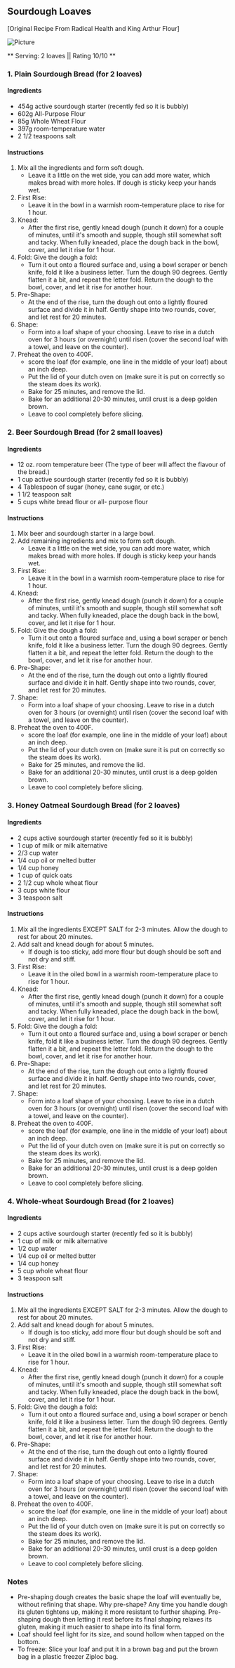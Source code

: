 ## Sourdough Loaves

[Original Recipe From Radical Health and King Arthur Flour]

![Picture](../img/sourdough_bread.jpg)

** Serving: 2 loaves || Rating 10/10 **

### 1. Plain Sourdough Bread (for 2 loaves)

#### Ingredients

- 454g active sourdough starter (recently fed so it is bubbly)
- 602g All-Purpose Flour
- 85g Whole Wheat Flour
- 397g room-temperature water
- 2 1/2 teaspoons salt

#### Instructions

1. Mix all the ingredients and form soft dough. 
	- Leave it a little on the wet side, you can add more water, which makes bread with more holes. If dough is sticky keep your hands wet. 
2. First Rise:
	- Leave it in the bowl in a warmish room-temperature place to rise for 1 hour. 
3. Knead: 
	- After the first rise, gently knead dough (punch it down) for a couple of minutes, until it's smooth and supple, though still somewhat soft and tacky. When fully kneaded, place the dough back in the bowl, cover, and let it rise for 1 hour.
4. Fold: Give the dough a fold:
	-  Turn it out onto a floured surface and, using a bowl scraper or bench knife, fold it like a business letter. Turn the dough 90 degrees. Gently flatten it a bit, and repeat the letter fold. Return the dough to the bowl, cover, and let it rise for another hour.
5. Pre-Shape:
	- At the end of the rise, turn the dough out onto a lightly floured surface and divide it in half. Gently shape into two rounds, cover, and let rest for 20 minutes.
6. Shape: 
	- Form into a loaf shape of your choosing. Leave to rise in a dutch oven for 3 hours (or overnight) until risen (cover the second loaf with a towel, and leave on the counter).	
7. Preheat the oven to 400F. 
	- score the loaf (for example, one line in the middle of your loaf) about an inch deep. 
	- Put the lid of your dutch oven on (make sure it is put on correctly so the steam does its work).
	- Bake for 25 minutes, and remove the lid.
	- Bake for an additional 20-30 minutes, until crust is a deep golden brown. 
	- Leave to cool completely before slicing. 

### 2. Beer Sourdough Bread (for 2 small loaves)

#### Ingredients

- 12 oz. room temperature beer (The type of beer will affect the flavour of the bread.) 
- 1 cup active sourdough starter (recently fed so it is bubbly)
- 4 Tablespoon of sugar (honey, cane sugar, or etc.)
- 1 1/2 teaspoon salt
- 5 cups white bread flour or all- purpose flour

#### Instructions

1. Mix beer and sourdough starter in a large bowl. 
2. Add remaining ingredients and mix to form soft dough. 
	- Leave it a little on the wet side, you can add more water, which makes bread with more holes. If dough is sticky keep your hands wet. 
3. First Rise:
	- Leave it in the bowl in a warmish room-temperature place to rise for 1 hour. 
4. Knead: 
	- After the first rise, gently knead dough (punch it down) for a couple of minutes, until it's smooth and supple, though still somewhat soft and tacky. When fully kneaded, place the dough back in the bowl, cover, and let it rise for 1 hour.
5. Fold: Give the dough a fold:
	-  Turn it out onto a floured surface and, using a bowl scraper or bench knife, fold it like a business letter. Turn the dough 90 degrees. Gently flatten it a bit, and repeat the letter fold. Return the dough to the bowl, cover, and let it rise for another hour.
6. Pre-Shape:
	- At the end of the rise, turn the dough out onto a lightly floured surface and divide it in half. Gently shape into two rounds, cover, and let rest for 20 minutes.
7. Shape: 
	- Form into a loaf shape of your choosing. Leave to rise in a dutch oven for 3 hours (or overnight) until risen (cover the second loaf with a towel, and leave on the counter).	
8. Preheat the oven to 400F. 
	- score the loaf (for example, one line in the middle of your loaf) about an inch deep. 
	- Put the lid of your dutch oven on (make sure it is put on correctly so the steam does its work).
	- Bake for 25 minutes, and remove the lid.
	- Bake for an additional 20-30 minutes, until crust is a deep golden brown. 
	- Leave to cool completely before slicing. 

### 3. Honey Oatmeal Sourdough Bread (for 2 loaves)

#### Ingredients

- 2 cups active sourdough starter (recently fed so it is bubbly)
- 1 cup of milk or milk alternative
- 2/3 cup water
- 1/4 cup oil or melted butter
- 1/4 cup honey
- 1 cup of quick oats
- 2 1/2 cup whole wheat flour 
- 3 cups white flour 
- 3 teaspoon salt

#### Instructions

1. Mix all the ingredients EXCEPT SALT for 2-3 minutes. Allow the dough to rest for about 20 minutes. 
2. Add salt and knead dough for about 5 minutes. 
	- If dough is too sticky, add more flour but dough should be soft and not dry and stiff.
2. First Rise:
	- Leave it in the oiled bowl in a warmish room-temperature place to rise for 1 hour. 
3. Knead: 
	- After the first rise, gently knead dough (punch it down) for a couple of minutes, until it's smooth and supple, though still somewhat soft and tacky. When fully kneaded, place the dough back in the bowl, cover, and let it rise for 1 hour.
4. Fold: Give the dough a fold:
	-  Turn it out onto a floured surface and, using a bowl scraper or bench knife, fold it like a business letter. Turn the dough 90 degrees. Gently flatten it a bit, and repeat the letter fold. Return the dough to the bowl, cover, and let it rise for another hour.
5. Pre-Shape:
	- At the end of the rise, turn the dough out onto a lightly floured surface and divide it in half. Gently shape into two rounds, cover, and let rest for 20 minutes.
6. Shape: 
	- Form into a loaf shape of your choosing. Leave to rise in a dutch oven for 3 hours (or overnight) until risen (cover the second loaf with a towel, and leave on the counter).	
7. Preheat the oven to 400F. 
	- score the loaf (for example, one line in the middle of your loaf) about an inch deep. 
	- Put the lid of your dutch oven on (make sure it is put on correctly so the steam does its work).
	- Bake for 25 minutes, and remove the lid.
	- Bake for an additional 20-30 minutes, until crust is a deep golden brown. 
	- Leave to cool completely before slicing. 

### 4. Whole-wheat Sourdough Bread (for 2 loaves)

#### Ingredients

- 2 cups active sourdough starter (recently fed so it is bubbly)
- 1 cup of milk or milk alternative
- 1/2 cup water
- 1/4 cup oil or melted butter
- 1/4 cup honey
- 5 cup whole wheat flour 
- 3 teaspoon salt

#### Instructions

1. Mix all the ingredients EXCEPT SALT for 2-3 minutes. Allow the dough to rest for about 20 minutes. 
2. Add salt and knead dough for about 5 minutes. 
	- If dough is too sticky, add more flour but dough should be soft and not dry and stiff.
2. First Rise:
	- Leave it in the oiled bowl in a warmish room-temperature place to rise for 1 hour. 
3. Knead: 
	- After the first rise, gently knead dough (punch it down) for a couple of minutes, until it's smooth and supple, though still somewhat soft and tacky. When fully kneaded, place the dough back in the bowl, cover, and let it rise for 1 hour.
4. Fold: Give the dough a fold:
	-  Turn it out onto a floured surface and, using a bowl scraper or bench knife, fold it like a business letter. Turn the dough 90 degrees. Gently flatten it a bit, and repeat the letter fold. Return the dough to the bowl, cover, and let it rise for another hour.
5. Pre-Shape:
	- At the end of the rise, turn the dough out onto a lightly floured surface and divide it in half. Gently shape into two rounds, cover, and let rest for 20 minutes.
6. Shape: 
	- Form into a loaf shape of your choosing. Leave to rise in a dutch oven for 3 hours (or overnight) until risen (cover the second loaf with a towel, and leave on the counter).	
7. Preheat the oven to 400F. 
	- score the loaf (for example, one line in the middle of your loaf) about an inch deep. 
	- Put the lid of your dutch oven on (make sure it is put on correctly so the steam does its work).
	- Bake for 25 minutes, and remove the lid.
	- Bake for an additional 20-30 minutes, until crust is a deep golden brown. 
	- Leave to cool completely before slicing. 

### Notes 

- Pre-shaping dough creates the basic shape the loaf will eventually be, without refining that shape. Why pre-shape? Any time you handle dough its gluten tightens up, making it more resistant to further shaping. Pre-shaping dough then letting it rest before its final shaping relaxes its gluten, making it much easier to shape into its final form.
- Loaf should feel light for its size, and sound hollow when tapped on the bottom.
- To freeze: Slice your loaf and put it in a brown bag and put the brown bag in a plastic freezer Ziploc bag. 
